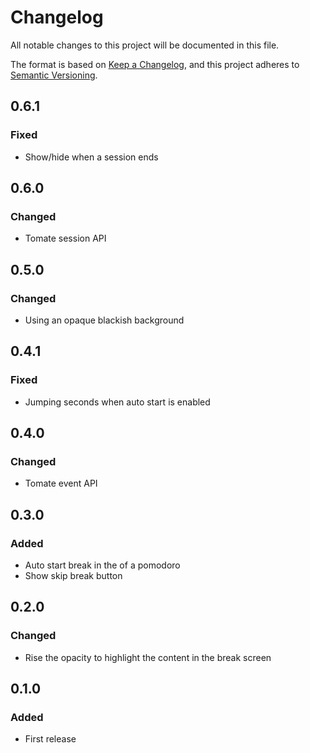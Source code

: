 # Changelog

All notable changes to this project will be documented in this file.

The format is based on [Keep a Changelog](https://keepachangelog.com/en/1.0.0/),
and this project adheres to [Semantic Versioning](https://semver.org/spec/v2.0.0.html).

## 0.6.1

### Fixed

- Show/hide when a session ends

## 0.6.0

### Changed

- Tomate session API

## 0.5.0

### Changed

- Using an opaque blackish background

## 0.4.1

### Fixed

- Jumping seconds when auto start is enabled

## 0.4.0

### Changed

- Tomate event API

## 0.3.0

### Added

- Auto start break in the of a pomodoro
- Show skip break button

## 0.2.0

### Changed

- Rise the opacity to highlight the content in the break screen

## 0.1.0

### Added

- First release
